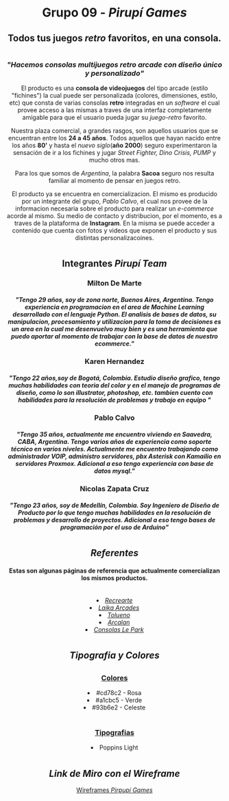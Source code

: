 # <h1 align="center">Grupo 09 - <em>Pirupí Games</em></h1>

## <h2 align="center">Todos tus juegos _retro_ favoritos, en una consola.</h2>

#

### <h3 align="center"><em>"Hacemos consolas multijuegos retro arcade con diseño único y personalizado"</em></h3>

<p align="center">El producto es una <strong>consola de videojuegos</strong> del tipo arcade (estilo "fichines") la cual puede ser personalizada (colores, dimensiones, estilo, etc) que consta de varias consolas <strong>retro</strong> integradas en un <em>software</em> el cual provee acceso a las mismas a traves de una interfaz completamente amigable para que el usuario pueda jugar su <em>juego-retro</em> favorito.<p>

<p align="center">Nuestra plaza comercial, a grandes rasgos, son aquellos usuarios que se encuentran entre los <strong>24 a 45 años</strong>.
  Todos aquellos que hayan nacido entre los años <strong>80'</strong> y hasta el <em>nuevo siglo</em>(<strong>año 2000</strong>) seguro experimentaron la sensación de ir a los fichines y jugar <em>Street Fighter, Dino Crisis, PUMP</em> y mucho otros mas.</p>

<p align="center">Para los que somos de <em>Argentina</em>, la palabra <strong>Sacoa</strong> seguro nos resulta familiar al momento de pensar en juegos retro.</p>

<p align="center">El producto ya se encuentra en comercializacion. El mismo es producido por un integrante del grupo, <em>Pablo Calvo</em>, el cual nos provee de la informacion necesaria sobre el producto para realizar un <em>e-commerce</em> acorde al mismo. Su medio de contacto y distribucion, por el momento, es a traves de la plataforma de <strong>Instagram</strong>. En la misma se puede acceder a contenido que cuenta con fotos y videos que exponen el producto y sus distintas personalizacoines.</p>

#

#### <h2 align="center">Integrantes _Pirupí Team_</h2>

<h3 align="center">Milton De Marte</h3>

<h5 align="center">"Tengo 29 años, soy de zona norte, Buenos Aires, Argentina. Tengo experiencia en programacion en el area de Machine Learning desarrollado con el lenguaje Python. El analisis de bases de datos, su manipulacion, procesamiento y utilizacion para la toma de decisiones es un area en la cual me desenvuelvo muy bien y es una herramienta que puedo aportar al momento de trabajar con la base de datos de nuestro ecommerce."</h5>

<h3 align="center">Karen Hernandez</h3>

<h5 align="center">"Tengo 22 años,soy de Bogotá, Colombia.
Estudio diseño grafico, tengo muchas habilidades con teoria del color y en el manejo de programas de diseño, como lo son illustrator, photoshop, etc.
tambien cuento con habilidades para la resolución de problemas y trabajo en equipo "</h5>

<h3 align="center">Pablo Calvo</h3>

<h5 align="center">"Tengo 35 años, actualmente me encuentro viviendo en Saavedra, CABA, Argentina. Tengo varios años de experiencia como soporte técnico en varios niveles. Actualmente me encuentro trabajando como administrador VOIP, administro servidores, pbx Asterisk con Kamailio en servidores Proxmox. Adicional a eso tengo experiencia con base de datos mysql."</h5>

<h3 align="center">Nicolas Zapata Cruz</h3>

<h5 align="center">"Tengo 23 años, soy de Medellín, Colombia.
Soy Ingeniero de Diseño de Producto por lo que tengo muchas habilidades en la resolución de problemas y desarrollo de proyectos. Adicional a eso tengo bases de programación por el uso de Arduino"</h5>

#

#### <h2 align="center">_Referentes_</h2>

<h4 align="center"> Estas son algunas páginas de referencia que actualmente comercializan los mismos productos.</h4>

<br>
<li align="center"><a href="https://recrearteentret.com.ar/"><em>Recrearte</em></a></li>
<li align="center"><a href="https://www.laikaarcades.com.ar/"><em>Laika Arcades</em></a></li>
<li align="center"><a href="https://www.tolueno.net/"><em>Tolueno</em></a></li>
<li align="center"><a href="https://www.arcalan.com.ar/"><em>Arcalan</em></a></li>
<li align="center"><a href="https://lepark.com.ar/producto/consola-arcade-multijuegos-hdmi/"><em>Consolas Le Park</em></a></li>

#

#### <h2 align=center>_Tipografia y Colores_<h2>

<u><h3 align=center>Colores</h3></u>

<li align="center">#cd78c2 - Rosa</li>
<li align="center">#a1cbc5 - Verde</li>
<li align="center">#93b6e2 - Celeste</li>

<br>

<u><h3 align=center>Tipografias</h3></u>

<li align="center">Poppins Light</li>

#

#### <h2 align="center">_Link de Miro con el Wireframe_</h2>

<p align="center"><a href="https://miro.com/welcomeonboard/WWhRTE9peHJBTksycndZUkNGb3dOV1J0YnZqZ3dzeHN2dmlNQ3RkNmw1blRsY1diajRoajdPUjdxOTgxc3BBNXwzMDc0NDU3MzQ5MjQ3NzcwNDc3?invite_link_id=577226035433">Wireframes <em>Pirpupí Games</em></a></p>
